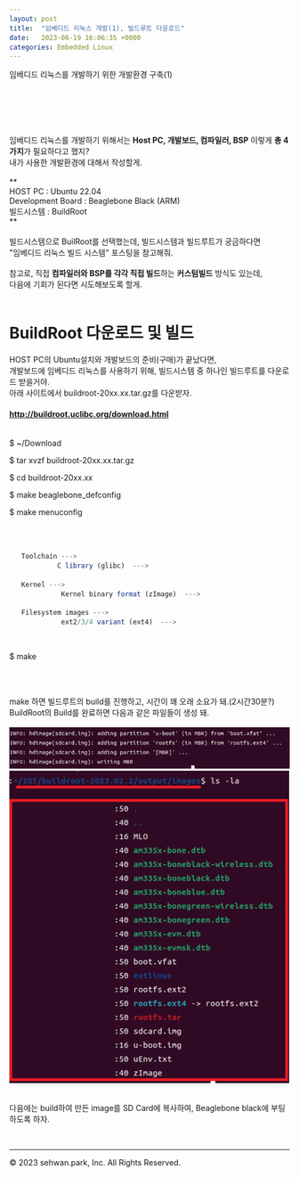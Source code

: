 ```yaml
---
layout: post
title:  "임베디드 리눅스 개발(1), 빌드루트 다운로드"
date:   2023-06-19 16:06:35 +0000
categories: Embedded Linux
---
```

임베디드 리눅스를 개발하기 위한 개발환경 구축(1)<br>
# 　

임베디드 리눅스를 개발하기 위해서는 **Host PC, 개발보드, 컴파일러, BSP** 이렇게 **총 4가지**가 필요하다고 했지?<br>
내가 사용한 개발환경에 대해서 작성할게.<br>
<br>
**<br>
HOST PC : Ubuntu 22.04<br>
Development Board : Beaglebone Black (ARM)<br>
빌드시스템 : BuildRoot<br>
**<br>
<br>
빌드시스템으로 BuilRoot를 선택했는데, 빌드시스템과 빌드루트가 궁금하다면<br>
"임베디드 리눅스 빌드 시스템" 포스팅을 참고해줘.<br>
<br>
참고로, 직접 **컴파일러와 BSP를 각각 직접 빌드**하는 **커스텀빌드** 방식도 있는데,<br>
다음에 기회가 된다면 시도해보도록 할게.<br>
<br>



# BuildRoot 다운로드 및 빌드
HOST PC의 Ubuntu설치와 개발보드의 준비(구매)가 끝났다면,<br>
개발보드에 임베디드 리눅스를 사용하기 위해, 빌드시스템 중 하나인 빌드루트를 다운로드 받을거야.<br>
아래 사이트에서 buildroot-20xx.xx.tar.gz를 다운받자.<br>

#### http://buildroot.uclibc.org/download.html<br>
<br>
 $ ~/Download 

 $ tar xvzf buildroot-20xx.xx.tar.gz 

 $ cd buildroot-20xx.xx

 $ make beaglebone_defconfig

 $ make menuconfig

<br>


```javascript
   
   Toolchain --->
            C library (glibc)  ---> 

   Kernel --->
             Kernel binary format (zImage)  --->

   Filesystem images --->
             ext2/3/4 variant (ext4)  --->

```
<br>

 $ make

<br>
<br>

make 하면 빌드루트의 build를 진행하고, 시간이 꽤 오래 소요가 돼.(2시간30분?) <br>
BuildRoot의 Build를 완료하면 다음과 같은 파일들이 생성 돼. <br>
<br>
<img src="./img/220619/buildroot_make.png"><br>
<img src="./img/220619/buildroot_make2.png"><br>
<br>

다음에는 build하여 만든 image를 SD Card에 복사하여, Beaglebone black에 부팅하도록 하자.<br>

<br>


- - -
© 2023 sehwan.park, Inc. All Rights Reserved.




[jekyll-docs]: https://jekyllrb.com/docs/home
[jekyll-gh]:   https://github.com/jekyll/jekyll
[jekyll-talk]: https://talk.jekyllrb.com/
